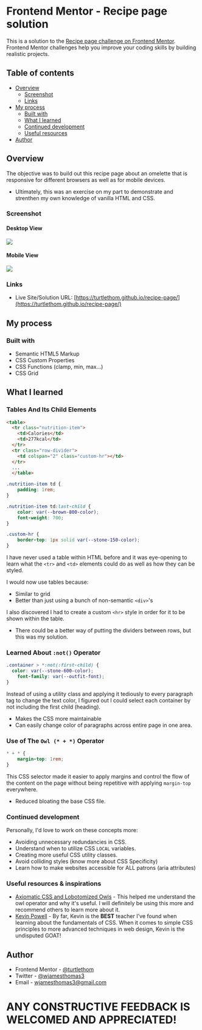 # Frontend Mentor - Recipe page solution

This is a solution to the [Recipe page challenge on Frontend Mentor](https://www.frontendmentor.io/challenges/recipe-page-KiTsR8QQKm). Frontend Mentor challenges help you improve your coding skills by building realistic projects. 

## Table of contents

- [Overview](#overview)
  - [Screenshot](#screenshot)
  - [Links](#links)
- [My process](#my-process)
  - [Built with](#built-with)
  - [What I learned](#what-i-learned)
  - [Continued development](#continued-development)
  - [Useful resources](#useful-resources)
- [Author](#author)


## Overview

The objective was to build out this recipe page about an omelette that is responsive for different browsers as well as for mobile devices.
- Ultimately, this was an exercise on my part to demonstrate and strenthen my own knowledge of vanilla HTML and CSS.

### Screenshot

#### **Desktop View**
![](/assets/screenshots/recipepage-desktop.png)
#### **Mobile View**
![](/assets/screenshots/recipepage-mobile.png)

### Links

- Live Site/Solution URL: [https://turtlethom.github.io/recipe-page/](https://turtlethom.github.io/recipe-page/)

## My process

### Built with

- Semantic HTML5 Markup
- CSS Custom Properties
- CSS Functions (clamp, min, max...)
- CSS Grid

## What I learned

### Tables And Its Child Elements

```html
<table>
  <tr class="nutrition-item">
    <td>Calories</td>
    <td>277kcal</td>
  </tr>
  <tr class="row-divider">
    <td colspan="2" class="custom-hr"></td>
  </tr>
  ...
  </table>
```

```css
.nutrition-item td {
    padding: 1rem;
}

.nutrition-item td:last-child {
    color: var(--brown-800-color);
    font-weight: 700;
}

.custom-hr {
    border-top: 1px solid var(--stone-150-color);
}
```

I have never used a table within HTML before and it was eye-opening to learn what the `<tr>` and `<td>` elements could do as well as how they can be styled.

I would now use tables because:
- Similar to grid
- Better than just using a bunch of non-semantic `<div>`'s

I also discovered I had to create a custom `<hr>` style in order for it to be shown within the table.
- There could be a better way of putting the dividers between rows, but this was my solution.

### Learned About `:not()` Operator

```css
.container > *:not(:first-child) {
  color: var(--stone-600-color);
    font-family: var(--outfit-font);
}

```
  Instead of using a utility class and applying it tediously to every paragraph tag to change the text color, I figured out I could select each container by not including the first child (heading).
  - Makes the CSS more maintainable
  - Can easily change color of paragraphs across entire page in one area.
### Use of The `Owl (* + *)` Operator
```css
* + * {
    margin-top: 1rem;
}
```

This CSS selector made it easier to apply margins and control the flow of the content on the page without being repetitive with applying `margin-top` everywhere.
- Reduced bloating the base CSS file.

### Continued development

Personally, I'd love to work on these concepts more:
- Avoiding unnecessary redundancies in CSS.
- Understand when to utilize CSS `LOCAL` variables.
- Creating more useful CSS utility classes.
- Avoid colliding styles (know more about CSS Specificity)
- Learn how to make websites accessible for ALL patrons (aria attributes)

### Useful resources & inspirations

- [Axiomatic CSS and Lobotomized Owls](https://alistapart.com/article/axiomatic-css-and-lobotomized-owls/) - This helped me understand the owl operator and why it's useful. I will definitely be using this more and recommend others to learn more about it.
- [Kevin Powell](https://www.youtube.com/@KevinPowell) - By far, Kevin is the **BEST** teacher I've found when learning about the fundamentals of CSS. When it comes to simple CSS principles to more advanced techniques in web design, Kevin is the undisputed GOAT!

## Author
- Frontend Mentor - [@turtlethom](https://www.frontendmentor.io/profile/turtlethom)
- Twitter - [@wjamesthomas3](https://x.com/wjamesthomas3)
- Email - wjamesthomas3@gmail.com

# ANY CONSTRUCTIVE FEEDBACK IS WELCOMED AND APPRECIATED!
